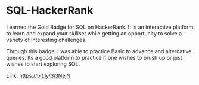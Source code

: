 # SQL-HackerRank

I earned the Gold Badge for SQL on HackerRank. It is an interactive platform to learn and expand your skillset while getting an opportunity to solve a variety of interesting challenges.

Through this badge, I was able to practice Basic to advance and alternative queries. Its a good platform to practice if one wishes to brush up or just wishes to start exploring SQL.

Link: https://bit.ly/3i3NejN
